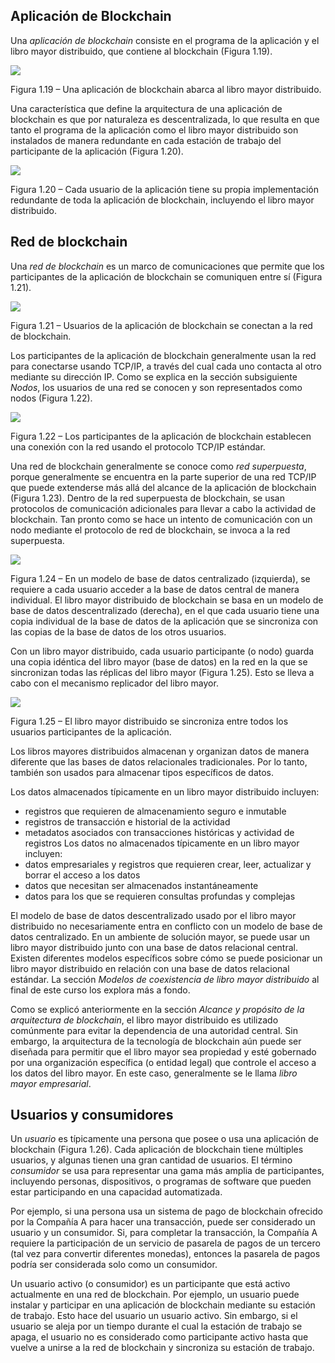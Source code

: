 ﻿## **Aplicación de Blockchain** 
Una *aplicación de blockchain* consiste en el programa de la aplicación y el libro mayor distribuido, que contiene al blockchain (Figura 1.19).  

![](./imagenes/Aspose.Words.44825fc3-f5b9-42f6-881d-8858ae44005c.001.png) 

Figura 1.19 – Una aplicación de blockchain abarca al libro mayor distribuido. 

Una característica que define la arquitectura de una aplicación de blockchain es que por naturaleza es descentralizada, lo que resulta en que tanto el programa de la aplicación como el libro mayor distribuido son instalados de manera redundante en cada estación de trabajo del participante de la aplicación (Figura 1.20). 

![](./imagenes/Aspose.Words.44825fc3-f5b9-42f6-881d-8858ae44005c.002.png)

Figura 1.20 – Cada usuario de la aplicación tiene su propia implementación redundante de toda la aplicación de blockchain, incluyendo el libro mayor distribuido. 
## **Red de blockchain**  
Una *red de blockchain* es un marco de comunicaciones que permite que los participantes de la aplicación de blockchain se comuniquen entre sí (Figura 1.21).  

![](./imagenes/Aspose.Words.44825fc3-f5b9-42f6-881d-8858ae44005c.003.png)

Figura 1.21 – Usuarios de la aplicación de blockchain se conectan a la red de blockchain. 

Los participantes de la aplicación de blockchain generalmente usan la red para conectarse usando TCP/IP, a través del cual cada uno contacta al otro mediante su dirección IP. Como se explica en la sección subsiguiente *Nodos*, los usuarios de una red se conocen y son representados como nodos (Figura 1.22). 

![](./imagenes/Aspose.Words.44825fc3-f5b9-42f6-881d-8858ae44005c.004.png)

Figura 1.22 – Los participantes de la aplicación de blockchain establecen una conexión con la red usando el protocolo TCP/IP estándar. 

Una red de blockchain generalmente se conoce como *red superpuesta*, porque generalmente se encuentra en la parte superior de una red TCP/IP que puede extenderse más allá del alcance de la aplicación de blockchain (Figura 1.23). Dentro de la red superpuesta de blockchain, se usan protocolos de comunicación adicionales para llevar a cabo la actividad de blockchain. Tan pronto como se hace un intento de comunicación con un nodo mediante el protocolo de red de blockchain, se invoca a la red superpuesta. 

![](./imagenes/Aspose.Words.44825fc3-f5b9-42f6-881d-8858ae44005c.005.png)

Figura 1.24 – En un modelo de base de datos centralizado (izquierda), se requiere a cada usuario acceder a la base de datos central de manera individual. El libro mayor distribuido de blockchain se basa en un modelo de base de datos descentralizado (derecha), en el que cada usuario tiene una copia individual de la base de datos de la aplicación que se sincroniza con las copias de la base de datos de los otros usuarios. 

Con un libro mayor distribuido, cada usuario participante (o nodo) guarda una copia idéntica del libro mayor (base de datos) en la red en la que se sincronizan todas las réplicas del libro mayor (Figura 1.25). Esto se lleva a cabo con el mecanismo replicador del libro mayor.

![](./imagenes/Aspose.Words.44825fc3-f5b9-42f6-881d-8858ae44005c.006.png)

Figura 1.25 – El libro mayor distribuido se sincroniza entre todos los usuarios participantes de la aplicación. 

Los libros mayores distribuidos almacenan y organizan datos de manera diferente que las bases de datos relacionales tradicionales. Por lo tanto, también son usados para almacenar tipos específicos de datos. 

Los datos almacenados típicamente en un libro mayor distribuido incluyen: 

- registros que requieren de almacenamiento seguro e inmutable 
- registros de transacción e historial de la actividad 
- metadatos asociados con transacciones históricas y actividad de registros  Los datos no almacenados típicamente en un libro mayor incluyen:  
- datos empresariales y registros que requieren crear, leer, actualizar y borrar el acceso a los datos 
- datos que necesitan ser almacenados instantáneamente 
- datos para los que se requieren consultas profundas y complejas 

El modelo de base de datos descentralizado usado por el libro mayor distribuido no necesariamente entra en conflicto con un modelo de base de datos centralizado. En un ambiente de solución mayor, se puede usar un libro mayor distribuido junto con una base de datos relacional central. Existen diferentes modelos específicos sobre cómo se puede posicionar un libro mayor distribuido en relación con una base de datos relacional estándar. La sección *Modelos de coexistencia de libro mayor distribuido* al final de este curso los explora más a fondo. 

Como se explicó anteriormente en la sección *Alcance y propósito de la arquitectura de blockchain*, el libro mayor distribuido es utilizado comúnmente para evitar la dependencia de una autoridad central. Sin embargo, la arquitectura de la tecnología de blockchain aún puede ser diseñada para permitir que el libro mayor sea propiedad y esté gobernado por una organización específica (o entidad legal) que controle el acceso a los datos del libro mayor. En este caso, generalmente se le llama *libro mayor empresarial*. 
## **Usuarios y consumidores** 
Un *usuario* es típicamente una persona que posee o usa una aplicación de blockchain (Figura 1.26). Cada aplicación de blockchain tiene múltiples usuarios, y algunas tienen una gran cantidad de usuarios. El término *consumidor* se usa para representar una gama más amplia de participantes, incluyendo personas, dispositivos, o programas de software que pueden estar participando en una capacidad automatizada.  

Por ejemplo, si una persona usa un sistema de pago de blockchain ofrecido por la Compañía A para hacer una transacción, puede ser considerado un usuario y un consumidor. Si, para completar la transacción, la Compañía A requiere la participación de un servicio de pasarela de pagos de un tercero (tal vez para convertir diferentes monedas), entonces la pasarela de pagos podría ser considerada solo como un consumidor. 

Un usuario activo (o consumidor) es un participante que está activo actualmente en una red de blockchain. Por ejemplo, un usuario puede instalar y participar en una aplicación de blockchain mediante su estación de trabajo. Esto hace del usuario un usuario activo. Sin embargo, si el usuario se aleja por un tiempo durante el cual la estación de trabajo se apaga, el usuario no es considerado como participante activo hasta que vuelve a unirse a la red de blockchain y sincroniza su estación de trabajo.
